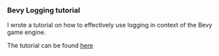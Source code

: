 ### Bevy Logging tutorial
I wrote a tutorial on how to effectively use logging in context of the Bevy game engine.

The tutorial can be found [here](https://bevy-logging.github.io/)
